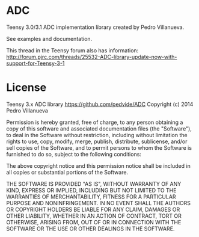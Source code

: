 ADC
===

Teensy 3.0/3.1 ADC implementation library created by Pedro Villanueva.

See examples and documentation.

This thread in the Teensy forum also has information:
http://forum.pjrc.com/threads/25532-ADC-library-update-now-with-support-for-Teensy-3-1

License
===

Teensy 3.x ADC library
https://github.com/pedvide/ADC
Copyright (c) 2014 Pedro Villanueva

Permission is hereby granted, free of charge, to any person obtaining
a copy of this software and associated documentation files (the
"Software"), to deal in the Software without restriction, including
without limitation the rights to use, copy, modify, merge, publish,
distribute, sublicense, and/or sell copies of the Software, and to
permit persons to whom the Software is furnished to do so, subject to
the following conditions:

The above copyright notice and this permission notice shall be
included in all copies or substantial portions of the Software.

THE SOFTWARE IS PROVIDED "AS IS", WITHOUT WARRANTY OF ANY KIND,
EXPRESS OR IMPLIED, INCLUDING BUT NOT LIMITED TO THE WARRANTIES OF
MERCHANTABILITY, FITNESS FOR A PARTICULAR PURPOSE AND
NONINFRINGEMENT. IN NO EVENT SHALL THE AUTHORS OR COPYRIGHT HOLDERS
BE LIABLE FOR ANY CLAIM, DAMAGES OR OTHER LIABILITY, WHETHER IN AN
ACTION OF CONTRACT, TORT OR OTHERWISE, ARISING FROM, OUT OF OR IN
CONNECTION WITH THE SOFTWARE OR THE USE OR OTHER DEALINGS IN THE
SOFTWARE.
